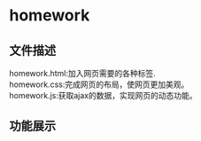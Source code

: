# homework
## 文件描述
homework.html:加入网页需要的各种标签.  
homework.css:完成网页的布局，使网页更加美观。  
homework.js:获取ajax的数据，实现网页的动态功能。  
## 功能展示
